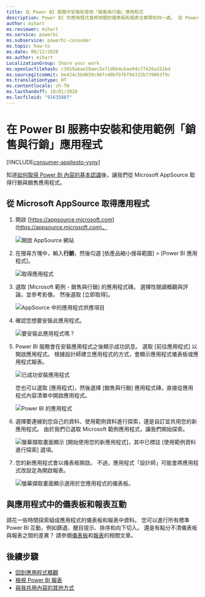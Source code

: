 ```yaml
---
title: 在 Power BI 服務中安裝和使用「銷售與行銷」應用程式
description: Power BI 的應用程式會將相關的儀表板和報表全都帶到同一處。 從 Power BI 應用程式市集安裝「銷售與行銷」應用程式。
author: mihart
ms.reviewer: mihart
ms.service: powerbi
ms.subservice: powerbi-consumer
ms.topic: how-to
ms.date: 08/12/2020
ms.author: mihart
LocalizationGroup: Share your work
ms.openlocfilehash: c3019abae20aec5e71d6b4cbae94c77426a151bd
ms.sourcegitcommit: be424c5b9659c96fc40bfbfbf04332b739063f9c
ms.translationtype: HT
ms.contentlocale: zh-TW
ms.lasthandoff: 10/01/2020
ms.locfileid: "91635807"
---
```

# <a name="install-and-use-the-sample-sales-and-marketing-app-in-the-power-bi-service"></a>在 Power BI 服務中安裝和使用範例「銷售與行銷」應用程式

[!INCLUDE[consumer-appliesto-yyny](../includes/consumer-appliesto-yyny.md)]

知道[如何取得 Power BI 內容的基本認識](end-user-app-view.md)後，讓我們從 Microsoft AppSource 取得行銷與銷售應用程式。 


## <a name="get-the-app-from-microsoft-appsource"></a>從 Microsoft AppSource 取得應用程式

1. 開啟 [https://appsource.microsoft.com](https://appsource.microsoft.com)。

   ![開啟 AppSource 網站  ](./media/end-user-app-marketing/power-bi-appsource.png)

1. 在搜尋方塊中，輸入**行銷**，然後勾選 [依產品縮小搜尋範圍] > [Power BI 應用程式]。 

    ![取得應用程式  ](./media/end-user-app-marketing/power-bi-search-appsource.png)


1. 選取 [Microsoft 範例 - 銷售與行銷] 的應用程式磚。 選擇性閱讀概觀與評論，並參考影像。  然後選取 [立即取得]。

   ![AppSource 中的應用程式供應項目](./media/end-user-app-marketing/power-bi-app-offering.png)

1. 確認您想要安裝此應用程式。

   ![要安裝此應用程式嗎？](./media/end-user-app-marketing/power-bi-installs.png)

5. Power BI 服務會在安裝應用程式之後顯示成功訊息。 選取 [前往應用程式] 以開啟應用程式。 根據設計師建立應用程式的方式，會顯示應用程式儀表板或應用程式報表。

    ![已成功安裝應用程式 ](./media/end-user-app-marketing/power-bi-app-ready.png)

    您也可以選取 [應用程式]，然後選擇 [銷售與行銷] 應用程式磚，直接從應用程式內容清單中開啟應用程式。

    ![Power BI 的應用程式](./media/end-user-app-marketing/power-bi-sales-marketing.png)


6. 選擇要連線到您自己的資料、使用範例資料進行探索，還是自訂並共用您的新應用程式。 由於我們已選取 Microsoft 範例應用程式，讓我們開始探索。 

    ![螢幕擷取畫面顯示 [開始使用您的新應用程式]，其中已標註 [使用範例資料進行探索] 選項。](./media/end-user-app-marketing/power-bi-explore-app.png)

7.  您的新應用程式會以儀表板開啟。 不過，應用程式「設計師」可能會將應用程式改設定為開啟報表。  

    ![螢幕擷取畫面顯示適用於您應用程式的儀表板。](./media/end-user-app-marketing/power-bi-app-new.png)




## <a name="interact-with-the-dashboards-and-reports-in-the-app"></a>與應用程式中的儀表板和報表互動
請花一些時間探索組成應用程式的儀表板和報表中資料。 您可以進行所有標準 Power BI 互動，例如篩選、醒目提示、排序和向下切入。  還是有點分不清儀表板與報表之間的差異？  請參閱[儀表板](end-user-dashboards.md)和[報表](end-user-reports.md)的相關文章。  




## <a name="next-steps"></a>後續步驟
* [回到應用程式概觀](end-user-apps.md)    
* [檢視 Power BI 報表](end-user-report-open.md)    
* [與我共用內容的其他方式](end-user-shared-with-me.md)
